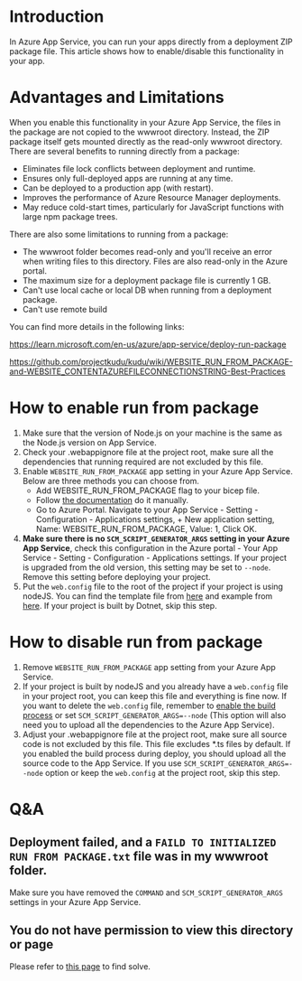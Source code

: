 # Introduction
In Azure App Service, you can run your apps directly from a deployment ZIP package file. This article shows how to enable/disable this functionality in your app.

# Advantages and Limitations
When you enable this functionality in your Azure App Service, the files in the package are not copied to the wwwroot directory. Instead, the ZIP package itself gets mounted directly as the read-only wwwroot directory. There are several benefits to running directly from a package:

* Eliminates file lock conflicts between deployment and runtime.
* Ensures only full-deployed apps are running at any time.
* Can be deployed to a production app (with restart).
* Improves the performance of Azure Resource Manager deployments.
* May reduce cold-start times, particularly for JavaScript functions with large npm package trees.

There are also some limitations to running from a package:
* The wwwroot folder becomes read-only and you'll receive an error when writing files to this directory. Files are also read-only in the Azure portal.
* The maximum size for a deployment package file is currently 1 GB.
* Can't use local cache or local DB when running from a deployment package.
* Can't use remote build

You can find more details in the following links:

https://learn.microsoft.com/en-us/azure/app-service/deploy-run-package

https://github.com/projectkudu/kudu/wiki/WEBSITE_RUN_FROM_PACKAGE-and-WEBSITE_CONTENTAZUREFILECONNECTIONSTRING-Best-Practices

# How to enable run from package
1. Make sure that the version of Node.js on your machine is the same as the Node.js version on App Service.
1. Check your .webappignore file at the project root, make sure all the dependencies that running required are not excluded by this file.
1. Enable `WEBSITE_RUN_FROM_PACKAGE` app setting in your Azure App Service. Below are three methods you can choose from.
   * Add WEBSITE_RUN_FROM_PACKAGE flag to your bicep file.
   * Follow [the documentation](https://learn.microsoft.com/en-us/azure/app-service/deploy-run-package#enable-running-from-package) do it manually.
   * Go to Azure Portal. Navigate to your App Service - Setting - Configuration - Applications settings, + New application setting, Name: WEBSITE_RUN_FROM_PACKAGE, Value: 1, Click OK.
1. **Make sure there is no `SCM_SCRIPT_GENERATOR_ARGS` setting in your Azure App Service**, check this configuration in the Azure portal - Your App Service - Setting - Configuration - Applications settings. If your project is upgraded from the old version, this setting may be set to `--node`. Remove this setting before deploying your project.
1. Put the `web.config` file to the root of the project if your project is using nodeJS. You can find the template file from [here](https://github.com/projectkudu/kudu/blob/master/Kudu.Core/Scripts/iisnode.config.template) and example from [here](https://github.com/Azure-Samples/nodejs-docs-hello-world/blob/master/web.config). If your project is built by Dotnet, skip this step.

# How to disable run from package
1. Remove `WEBSITE_RUN_FROM_PACKAGE` app setting from your Azure App Service.
1. If your project is built by nodeJS and you already have a `web.config` file in your project root, you can keep this file and everything is fine now. If you want to delete the `web.config` file, remember to [enable the build process](https://learn.microsoft.com/en-us/azure/app-service/deploy-zip?tabs=cli#enable-build-automation-for-zip-deploy) or set `SCM_SCRIPT_GENERATOR_ARGS=--node` (This option will also need you to upload all the dependencies to the Azure App Service).
1. Adjust your .webappignore file at the project root, make sure all source code is not excluded by this file. This file excludes *.ts files by default. If you enabled the build process during deploy, you should upload all the source code to the App Service. If you use `SCM_SCRIPT_GENERATOR_ARGS=--node` option or keep the `web.config` at the project root, skip this step.

# Q&A
## Deployment failed, and a `FAILD TO INITIALIZED RUN FROM PACKAGE.txt` file was in my wwwroot folder.
Make sure you have removed the `COMMAND` and `SCM_SCRIPT_GENERATOR_ARGS` settings in your Azure App Service.

## You do not have permission to view this directory or page
Please refer to [this page](https://learn.microsoft.com/en-us/azure/app-service/configure-language-nodejs?pivots=platform-windows#you-do-not-have-permission-to-view-this-directory-or-page) to find solve.